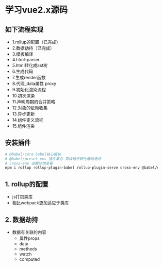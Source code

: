 # 学习vue2.x源码

## 如下流程实现

- 1.rollup的配置（已完成）
- 2.数据劫持（已完成）
- 3.模板编译
- 4.html-parser
- 5.html转化成ast树
- 6.生成代码
- 7.生成render函数
- 8.代理_data属性 proxy
- 9.初始化渲染流程
- 10.初次渲染
- 11.声明周期的合并策略
- 12.对象的依赖收集
- 13.异步更新
- 14.组件定义流程
- 15.组件渲染

## 安装插件

```sh
# @babel/core babel核心模块
# @babel/preset-env 插件集合 高级语法转化低级语法
# cross-env 设置环境变量
npm i rollup rollup-plugin-babel rollup-plugin-serve cross-env @babel/core @babel/preset-env 
```

## 1. rollup的配置

- js打包类库
- 相比webpack更加适应于类库

## 2. 数据劫持

- 数据有关联的内容
  - 属性props
  - data
  - methods
  - watch
  - computed




